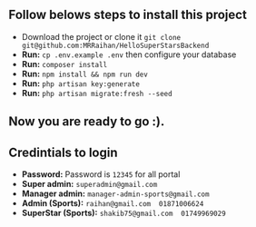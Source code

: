 ## Follow belows steps to install this project

-   Download the project or clone it `git clone git@github.com:MRRaihan/HelloSuperStarsBackend`
-   **Run:** `cp .env.example .env` then configure your database
-   **Run:** `composer install`
-   **Run:** `npm install && npm run dev`
-   **Run:** `php artisan key:generate`
-   **Run:** `php artisan migrate:fresh --seed`

## Now you are ready to go :).

## Credintials to login

* __Password:__ Password is ```12345``` for all portal
* __Super admin:__ ```superadmin@gmail.com```
* __Manager admin:__ ```manager-admin-sports@gmail.com```
* __Admin (Sports):__ ```raihan@gmail.com  01871006624```
* __SuperStar (Sports):__ ```shakib75@gmail.com  01749969029```

